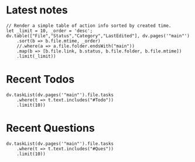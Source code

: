 # Latest notes

```dataviewjs
// Render a simple table of action info sorted by created time. 
let _limit = 10, _order = 'desc';
dv.table(["File","Status","Category","LastEdited"], dv.pages('"main"') 
	.sort(b => b.file.mtime, _order)
	//.where(a => a.file.folder.endsWith("main"))
	.map(b => [b.file.link, b.status, b.file.folder, b.file.mtime])
	.limit(_limit))
```

# Recent  Todos
```dataviewjs
dv.taskList(dv.pages('"main"').file.tasks
	.where(t => t.text.includes("#Todo"))
	.limit(10))
```

# Recent Questions
```dataviewjs
dv.taskList(dv.pages('"main"').file.tasks
	.where(t => t.text.includes("#Ques"))
	.limit(10))
```